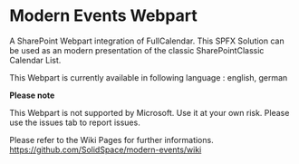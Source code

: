 # Modern Events Webpart
A SharePoint Webpart integration of FullCalendar. This SPFX Solution can be used as an modern presentation of the classic SharePointClassic Calendar List.

This Webpart is currently available in following language : english, german

**Please note**

This Webpart is not supported by Microsoft. Use it at your own risk. Please use the issues tab to report issues.

Please refer to the Wiki Pages for further informations.
https://github.com/SolidSpace/modern-events/wiki
